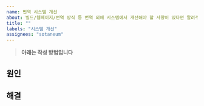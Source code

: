 ```yaml
---
name: 번역 시스템 개선
about: 빌드/웹페이지/변역 방식 등 번역 외에 시스템에서 개선해야 할 사항이 있다면 알려주세요!
title: ""
labels: "시스템 개선"
assignees: "sotaneum"
---
```


> **아래는 작성 방법입니다**

## 원인

## 해결
